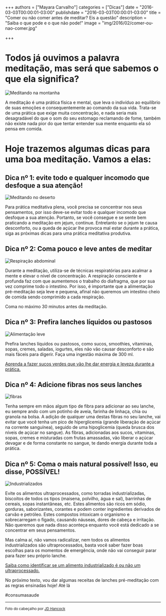 +++
authors = ["Mayara Carvalho"]
categories = ["Dicas"]
date = "2016-03-03T00:00:01-03:00"
publishdate = "2016-03-03T00:00:01-03:00"
title = "Comer ou não comer antes de meditar? Eis a questão"
description = "Saiba o que pode e o que não pode!"
image = "img/2016/02/comer-ou-nao-comer.jpg"


+++

# Todos já ouvimos a palavra meditação, mas será que sabemos o que ela significa?
![Meditando na montanha](https://s3-sa-east-1.amazonaws.com/blog.autoconexao.org.br/img/2016/01/mulher_meditando_montanha.jpg)

A meditação é uma prática física e mental, que leva o indivíduo ao equilíbrio de suas emoções e consequentemente ao comando da sua vida. Trata-se de uma prática que exige muita concentração, e nada seria mais desagradável do que o som do seu estomago reclamando de fome, também não existe nada pior do que tentar entender sua mente enquanto ela só pensa em comida.

# Hoje trazemos algumas dicas para uma boa meditação. Vamos a elas:

## Dica nº 1: evite todo e qualquer incomodo que desfoque a sua atenção!

![Meditando no deserto](https://s3-sa-east-1.amazonaws.com/blog.autoconexao.org.br/img/2016/01/meditando-no-deserto.jpg)

Para prática meditativa plena, você precisa se concentrar nos seus pensamentos, por isso deve-se evitar todo e qualquer incomodo que desfoque a sua atenção. Portanto, se você consegue e se sente bem praticando a meditação em jejum, continue. Entretanto se o jejum te causa desconforto, ou a queda de açúcar lhe provoca mal estar durante a prática, siga as próximas dicas para uma prática meditativa produtiva.

## Dica nº 2: Coma pouco e leve antes de meditar

![Respiração abdominal](https://s3-sa-east-1.amazonaws.com/blog.autoconexao.org.br/img/2016/01/respiracao-abdominal.jpg)

Durante a meditação, utiliza-se de técnicas respiratórias para acalmar a mente e elevar o nível de concentração. A respiração consciente e profunda faz com que aumentemos o trabalho do diafragma, que por sua vez comprime todo o intestino. Por isso, é importante que a alimentação pré-meditação seja leve e pequena, afinal não queremos um intestino cheio de comida sendo comprimido a cada respiração.

Coma no máximo 30 minutos antes da meditação.


## Dica nº 3: Prefira lanches líquidos ou pastosos

![Alimentação leve](https://s3-sa-east-1.amazonaws.com/blog.autoconexao.org.br/img/2016/01/alimentacao-leve.jpg)


Prefira lanches líquidos ou pastosos, como sucos, smoothies, vitaminas, sopas, cremes, saladas, iogurtes, eles não vão causar desconforto e são mais fáceis para digerir. Faça uma ingestão máxima de 300 ml.

[Aprenda a fazer sucos verdes que vão lhe dar energia e leveza durante a prática.](http://blog.autoconexao.org.br/post/2015/09/suco-verde/)


## Dica  nº 4: Adicione fibras nos seus lanches

![fibras](https://s3-sa-east-1.amazonaws.com/blog.autoconexao.org.br/img/2016/01/fibras.jpg)

Tenha sempre em mãos algum tipo de fibra para adicionar ao seu lanche, eu sempre ando com um potinho de aveia,  farinha de linhaça, chia ou granola na bolsa. A adição de qualquer uma destas fibras no seu lanche, vai evitar que você tenha um pico de hiperglicemia (grande liberação de açúcar na corrente sanguínea), seguido de uma hipoglicemia (queda brusca dos níveis de açúcar no sangue). As fibras, adicionadas aos sucos, vitaminas, sopas, cremes e misturadas com frutas amassadas, vão liberar o açúcar devagar e de forma constante no sangue, te dando energia durante toda a prática.



## Dica nº 5: Coma o mais natural possível! Isso, eu disse, POSSÍVEL!
![Industrializados](https://s3-sa-east-1.amazonaws.com/blog.autoconexao.org.br/img/2016/01/industrializados.jpg)

Evite os alimentos ultraprocessados, como torradas industrializadas, biscoitos de todos os tipos (maisena, polvilho, água e sal), barrinhas de cereais, sopas instantâneas, etc. Estes alimentos são ricos em sódio, gorduras, saborizantes, corantes e podem conter ingredientes derivados de carvão e petróleo. Estes compostos intoxicam o organismo e sobrecarregam o fígado, causando náuseas, dores de cabeça e irritação. Não queremos que nada disso aconteça enquanto você está dedicado a se concentrar em seus pensamentos.

Mas calma aí, não vamos radicalizar, nem todos os alimentos industrializados são ultraprocessados, basta você saber fazer boas escolhas para os momentos de emergência, onde não vai conseguir parar para fazer seu próprio lanche.

[Saiba como identificar se um alimento industrializado é ou não um ultraprocessado.](http://blog.autoconexao.org.br/post/2015/10/alimentos-naturais-vs-industrializados-parte-2/)


No próximo texto, vou dar algumas receitas de lanches pré-meditação com as regras ensinadas hoje! Até lá

#consumasaude



---
<small>Foto do cabeçalho por [JD Hancock](https://www.flickr.com/photos/jdhancock/)</small>
